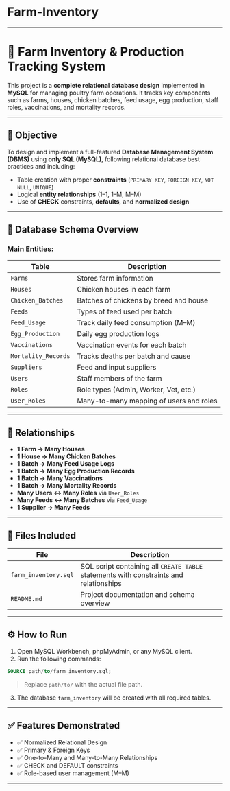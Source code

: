 # Farm-Inventory

---

# 🐔 Farm Inventory & Production Tracking System

This project is a **complete relational database design** implemented in **MySQL** for managing poultry farm operations. It tracks key components such as farms, houses, chicken batches, feed usage, egg production, staff roles, vaccinations, and mortality records.

---

## 📌 Objective

To design and implement a full-featured **Database Management System (DBMS)** using **only SQL (MySQL)**, following relational database best practices and including:

* Table creation with proper **constraints** (`PRIMARY KEY`, `FOREIGN KEY`, `NOT NULL`, `UNIQUE`)
* Logical **entity relationships** (1–1, 1–M, M–M)
* Use of **CHECK** constraints, **defaults**, and **normalized design**

---

## 🧱 Database Schema Overview

### **Main Entities:**

| Table               | Description                             |
| ------------------- | --------------------------------------- |
| `Farms`             | Stores farm information                 |
| `Houses`            | Chicken houses in each farm             |
| `Chicken_Batches`   | Batches of chickens by breed and house  |
| `Feeds`             | Types of feed used per batch            |
| `Feed_Usage`        | Track daily feed consumption (M–M)      |
| `Egg_Production`    | Daily egg production logs               |
| `Vaccinations`      | Vaccination events for each batch       |
| `Mortality_Records` | Tracks deaths per batch and cause       |
| `Suppliers`         | Feed and input suppliers                |
| `Users`             | Staff members of the farm               |
| `Roles`             | Role types (Admin, Worker, Vet, etc.)   |
| `User_Roles`        | Many-to-many mapping of users and roles |

---

## 🔄 Relationships

* **1 Farm → Many Houses**
* **1 House → Many Chicken Batches**
* **1 Batch → Many Feed Usage Logs**
* **1 Batch → Many Egg Production Records**
* **1 Batch → Many Vaccinations**
* **1 Batch → Many Mortality Records**
* **Many Users ↔ Many Roles** via `User_Roles`
* **Many Feeds ↔ Many Batches** via `Feed_Usage`
* **1 Supplier → Many Feeds**

---

## 📁 Files Included

| File                 | Description                                                                            |
| -------------------- | -------------------------------------------------------------------------------------- |
| `farm_inventory.sql` | SQL script containing all `CREATE TABLE` statements with constraints and relationships |
| `README.md`          | Project documentation and schema overview                                              |

---

## ⚙️ How to Run

1. Open MySQL Workbench, phpMyAdmin, or any MySQL client.
2. Run the following commands:

```sql
SOURCE path/to/farm_inventory.sql;
```

> Replace `path/to/` with the actual file path.

3. The database `farm_inventory` will be created with all required tables.

---

## ✅ Features Demonstrated

* ✅ Normalized Relational Design
* ✅ Primary & Foreign Keys
* ✅ One-to-Many and Many-to-Many Relationships
* ✅ CHECK and DEFAULT constraints
* ✅ Role-based user management (M–M)

---
